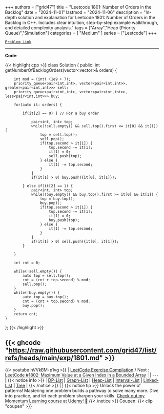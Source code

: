 
+++
authors = ["grid47"]
title = "Leetcode 1801: Number of Orders in the Backlog"
date = "2024-11-01"
lastmod = "2024-11-06"
description = "In-depth solution and explanation for Leetcode 1801: Number of Orders in the Backlog in C++. Includes clear intuition, step-by-step example walkthrough, and detailed complexity analysis."
tags = ["Array","Heap (Priority Queue)","Simulation"]
categories = [
    "Medium"
]
series = ["Leetcode"]
+++



[`Problem Link`](https://leetcode.com/problems/number-of-orders-in-the-backlog/description/)

---
**Code:**

{{< highlight cpp >}}
class Solution {
public:
    int getNumberOfBacklogOrders(vector<vector<int>>& orders) {
        
        int mod = (int) (1e9 + 7);
        priority_queue<pair<int,int>, vector<pair<int,int>>, greater<pair<int,int>>> sell;
        priority_queue<pair<int,int>, vector<pair<int,int>>, less<pair<int,int>>> buy;        
        
        for(auto it: orders) {
            
            if(it[2] == 0) { // For a buy order
                
                pair<int, int> top;
                while(!sell.empty() && sell.top().first <= it[0] && it[1]) {
                    top = sell.top();
                    sell.pop();
                    if(top.second > it[1]) {
                        top.second -= it[1];
                        it[1] = 0;
                        sell.push(top);
                    } else {
                        it[1] -= top.second;
                    }
                }
                if(it[1] > 0) buy.push({it[0], it[1]});
                
            } else if(it[2] == 1) {
                pair<int, int> top;
                while(!buy.empty() && buy.top().first >= it[0] && it[1]) {
                    top = buy.top();
                    buy.pop();
                    if(top.second > it[1]) {
                        top.second -= it[1];
                        it[1] = 0;
                        buy.push(top);
                    } else {
                        it[1] -= top.second;
                    }
                }
                if(it[1] > 0) sell.push({it[0], it[1]});              
            }
            
        }
        
        int cnt = 0;
        
        while(!sell.empty()) {
            auto top = sell.top();
            cnt = (cnt + top.second) % mod;
            sell.pop();
        }
        while(!buy.empty()) {
            auto top = buy.top();
            cnt = (cnt + top.second) % mod;
            buy.pop();
        }        
        return cnt;
    }
};
{{< /highlight >}}

{{< ghcode "https://raw.githubusercontent.com/grid47/list/refs/heads/main/exp/1801.md" >}}
---
{{< youtube hVVkBM-p1vg >}}
| [LeetCode Exercise Compilation](https://grid47.xyz/leetcode/) / Next : [LeetCode #1802: Maximum Value at a Given Index in a Bounded Array](https://grid47.xyz/posts/leetcode-1801-number-of-orders-in-the-backlog-solution/) |
| --- |
{{< notice info >}}
| [DP-List](https://grid47.xyz/lists/dp/) | [Graph-List](https://grid47.xyz/lists/graph/) | [Heap-List](https://grid47.xyz/lists/heap/) | [Interval-List](https://grid47.xyz/lists/interval/) | [Linked-List](https://grid47.xyz/lists/ll/) | [Tree](https://grid47.xyz/lists/tree/) |
{{< /notice >}}
| |
{{< notice tip >}}
Unlock the power of patterns! Mastering one problem builds a pathway to solve many more. Dive into practice, and let each problem sharpen your skills. [Check out my Momentum Learning course at Udemy! 🚀 ](https://www.udemy.com/course/algorithms-and-data-structures-in-cpp/)
{{< /notice >}}
Coupen: {{< clip "coupen" >}}
